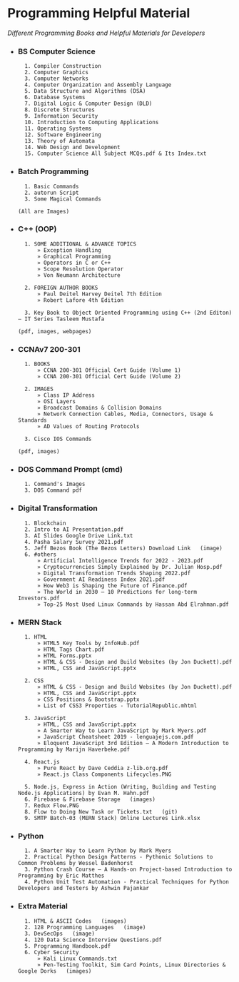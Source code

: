 # Programming Helpful Material
_Different Programming Books and Helpful Materials for Developers_

- ### BS Computer Science
        1. Compiler Construction
        2. Computer Graphics
        3. Computer Networks
        4. Computer Organization and Assembly Language
        5. Data Structure and Algorithms (DSA)
        6. Database Systems
        7. Digital Logic & Computer Design (DLD)
        8. Discrete Structures
        9. Information Security
        10. Introduction to Computing Applications
        11. Operating Systems
        12. Software Engineering
        13. Theory of Automata
        14. Web Design and Development
        15. Computer Science All Subject MCQs.pdf & Its Index.txt

- ### Batch Programming
        1. Basic Commands
        2. autorun Script
        3. Some Magical Commands

      (All are Images)



- ### C++ (OOP)
        1. SOME ADDITIONAL & ADVANCE TOPICS
            » Exception Handling
            » Graphical Programming
            » Operators in C or C++
            » Scope Resolution Operator
            » Von Neumann Architecture

        2. FOREIGN AUTHOR BOOKS
            » Paul Deitel Harvey Deitel 7th Edition
            » Robert Lafore 4th Edition

        3. Key Book to Object Oriented Programming using C++ (2nd Editon) – IT Series Tasleem Mustafa

      (pdf, images, webpages)



- ### CCNAv7 200-301
        1. BOOKS
            » CCNA 200-301 Official Cert Guide (Volume 1)
            » CCNA 200-301 Official Cert Guide (Volume 2)

        2. IMAGES
            » Class IP Address
            » OSI Layers
            » Broadcast Domains & Collision Domains
            » Network Connection Cables, Media, Connectors, Usage & Standards
            » AD Values of Routing Protocols

        3. Cisco IOS Commands

      (pdf, images)



- ### DOS Command Prompt (cmd)
        1. Command's Images
        3. DOS Command pdf



- ### Digital Transformation
        1. Blockchain
        2. Intro to AI Presentation.pdf
        3. AI Slides Google Drive Link.txt
        4. Pasha Salary Survey 2021.pdf
        5. Jeff Bezos Book (The Bezos Letters) Download Link   (image)
        6. #others
            » Artificial Intelligence Trends for 2022 - 2023.pdf
            » Cryptocurrencies Simply Explained by Dr. Julian Hosp.pdf
            » Digital Transformation Trends Shaping 2022.pdf
            » Government AI Readiness Index 2021.pdf
            » How Web3 is Shaping the Future of Finance.pdf
            » The World in 2030 – 10 Predictions for long-term Investors.pdf
            » Top-25 Most Used Linux Commands by Hassan Abd Elrahman.pdf



- ### MERN Stack
        1. HTML
            » HTML5 Key Tools by InfoHub.pdf
            » HTML Tags Chart.pdf
            » HTML Forms.pptx
            » HTML & CSS - Design and Build Websites (by Jon Duckett).pdf
            » HTML, CSS and JavaScript.pptx

        2. CSS
            » HTML & CSS - Design and Build Websites (by Jon Duckett).pdf
            » HTML, CSS and JavaScript.pptx
            » CSS Positions & Bootstrap.pptx
            » List of CSS3 Properties - TutorialRepublic.mhtml

        3. JavaScript
            » HTML, CSS and JavaScript.pptx
            » A Smarter Way to Learn JavaScript by Mark Myers.pdf
            » JavaScript Cheatsheet 2019 - lenguajejs.com.pdf
            » Eloquent JavaScript 3rd Edition – A Modern Introduction to Programming by Marijn Haverbeke.pdf

        4. React.js
            » Pure React by Dave Ceddia z-lib.org.pdf
            » React.js Class Components Lifecycles.PNG

        5. Node.js, Express in Action (Writing, Building and Testing Node.js Applications) by Evan M. Hahn.pdf
        6. Firebase & Firebase Storage   (images)
        7. Redux Flow.PNG
        8. Flow to Doing New Task or Tickets.txt   (git)
        9. SMTP Batch-03 (MERN Stack) Online Lectures Link.xlsx



- ### Python
        1. A Smarter Way to Learn Python by Mark Myers
        2. Practical Python Design Patterns - Pythonic Solutions to Common Problems by Wessel Badenhorst
        3. Python Crash Course – A Hands-on Project-based Introduction to Programming by Eric Matthes
        4. Python Unit Test Automation - Practical Techniques for Python Developers and Testers by Ashwin Pajankar



- ### Extra Material
        1. HTML & ASCII Codes   (images)
        2. 128 Programming Languages   (image)
        3. DevSecOps   (image)
        4. 120 Data Science Interview Questions.pdf
        5. Programming Handbook.pdf
        6. Cyber Security
            » Kali Linux Commands.txt
            » Pen-Testing Toolkit, Sim Card Points, Linux Directories & Google Dorks   (images)

